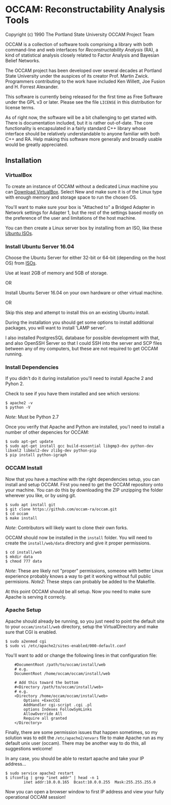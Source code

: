 # OCCAM: Reconstructability Analysis Tools
Copyright (c) 1990 The Portland State University OCCAM Project Team

OCCAM is a collection of software tools comprising a library
with both command-line and web interfaces for
*Reconstructability Analysis* (RA), a kind of statistical
analysis closely related to Factor Analysis and Bayesian
Belief Networks.

The OCCAM project has been developed over several decades at
Portland State University under the auspices of its creator
Prof. Martin Zwick. Programmers contributing to the work
have included Ken Willett, Joe Fusion and H. Forrest
Alexander.

This software is currently being released for the first time
as Free Software under the GPL v3 or later. Please see the
file `LICENSE` in this distribution for license terms.

As of right now, the software will be a bit challenging to
get started with. There is documentation included, but it is
rather out-of-date. The core functionality is encapsulated
in a fairly standard C++ library whose interface should be
relatively understandable to anyone familiar with both C++
and RA. Help making this software more generally and broadly
usable would be greatly appreciated.


## Installation

### VirtualBox

To create an instance of OCCAM without a dedicated Linux machine you can [Download VirtualBox](https://www.virtualbox.org/wiki/Downloads).  Select New and make sure it is of the Linux type with enough memory and storage space to run the chosen OS.

You'll want to make sure your box is "Attached to" a Bridged Adapter in Network settings for Adapter 1, but the rest of the settings based mostly on the preference of the user and limitations of the host machine.

You can then create a Linux server box by installing from an ISO, like these [Ubuntu ISOs](http://releases.ubuntu.com/16.04/).


### Install Ubuntu Server 16.04

Choose the Ubuntu Server for either 32-bit or 64-bit (depending on the host OS) from [ISOs](http://releases.ubuntu.com/16.04/).

Use at least 2GB of memory and 5GB of storage.

OR

Install Ubuntu Server 16.04 on your own hardware or other virtual machine.

OR

Skip this step and attempt to install this on an existing Ubuntu install.

During the installation you should get some options to install additional packages, you will want to install 'LAMP server'.

I also installed PostgresSQL database for possible development with that, and also OpenSSH Server so that I could SSH into the server and SCP files between any of my computers, but these are not required to get OCCAM running.

### Install Dependencies

If you didn't do it during installation you'll need to install Apache 2 and Pyhon 2.

Check to see if you have them installed and see which versions:

```
$ apache2 -v
$ python -V
```
*Note*: Must be Python 2.7

Once you verify that Apache and Python are installed, you'l need to install a number of other depencies for OCCAM:

```
$ sudo apt-get update
$ sudo apt-get install gcc build-essential libgmp3-dev python-dev libxml2 libmxl2-dev zlibg-dev python-pip
$ pip install python-igraph
```

### OCCAM Install

Now that you have a machine with the right dependencies setup, you can install and setup OCCAM.  First you need to get the OCCAM repository onto your machine.  You can do this by downloading the ZIP unzipping the folder wherever you like, or by using git.

```
$ sudo apt install git
$ git clone https://github.com/occam-ra/occam.git
$ cd occam
$ make install
```
*Note*: Contributors will likely want to clone their own forks. 

OCCAM should now be installed in the `install` folder.  You will need to create the `install/web/data` directory and give it proper permissions.

```
$ cd install/web
$ mkdir data
$ chmod 777 data
```
*Note*: These are likely not "proper" permissions, someone with better Linux experience probably knows a way to get it working without full public permisions.
*Note2*: These steps can probably be added to the Makefile.

At this point OCCAM should be all setup.  Now you need to make sure Apache is serving it correcly.

### Apache Setup

Apache should already be running, so you just need to point the default site to your `occam/install/web` directory, setup the VirtualDirectory and make sure that CGI is enabled.

```
$ sudo a2enmod cgi
$ sudo vi /etc/apache2/sites-enabled/000-default.conf
```

You'll want to add or change the following lines in that configuration file:
```
	#DocumentRoot /path/to/occam/install/web
	# e.g.
	DocumentRoot /home/occam/occam/install/web

	# Add this toward the bottom
	#<Directory /path/to/occam/install/web>
	# e.g.
	<Directory /home/occam/occam/install/web>
		Options +ExecCGI
		AddHandler cgi-script .cgi .pl
		options Indexes FollowSymLinks
		AllowOverride All
		Require all granted
	</Directory>
```

Finally, there are some permission issues that happen sometimes, so my solution was to edit the `/etc/apache2/envars` file to make Apache run as my default unix user (occam).  There may be another way to do this, all suggestions welcome!

In any case, you should be able to restart apache and take your IP address...

```
$ sudo service apache2 restart
$ ifconfig | grep "inet addr" | head -n 1
		inet addr:10.0.0.165  Bcast:10.0.0.255  Mask:255.255.255.0
```

Now you can open a browser window to first IP address and view your fully operational OCCAM session!

